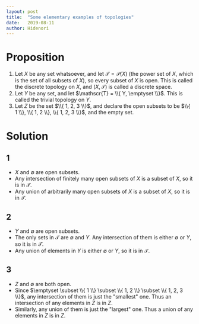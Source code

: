 ```yaml
---
layout: post
title:  "Some elementary examples of topologies"
date:   2019-08-11
author: Hidenori
---
```


# Proposition
1. Let $X$ be any set whatsoever, and let $\mathscr{T} = \mathscr{P}(X)$ (the power set of $X$, which is the set of all subsets of $X$), so every subset of $X$ is open.
   This is called the discrete topology on $X$, and $(X, \mathscr{T})$ is called a discrete space.
1. Let $Y$ be any set, and let $\mathscr{T} = \\{ Y, \emptyset \\}$.
   This is called the trivial topology on $Y$.
1. Let $Z$ be the set $\\{ 1, 2, 3 \\}$, and declare the open subsets to be $\\{ 1 \\}, \\{ 1, 2 \\}, \\{ 1, 2, 3 \\}$, and the empty set.

# Solution
## 1
* $X$ and $\emptyset$ are open subsets.
* Any intersection of finitely many open subsets of $X$ is a subset of $X$, so it is in $\mathscr{T}$.
* Any union of arbitrarily many open subsets of $X$ is a subset of $X$, so it is in $\mathscr{T}$.

## 2
* $Y$ and $\emptyset$ are open subsets.
* The only sets in $\mathscr{T}$ are $\emptyset$ and $Y$.
  Any intersection of them is either $\emptyset$ or $Y$, so it is in $\mathscr{T}$.
* Any union of elements in $Y$ is either $\emptyset$ or $Y$, so it is in $\mathscr{T}$.

## 3
* $Z$ and $\emptyset$ are both open.
* Since $\emptyset \subset \\{ 1 \\} \subset \\{ 1, 2 \\} \subset \\{ 1, 2, 3 \\}$, any intersection of them is just the "smallest" one.
  Thus an intersection of any elements in $Z$ is in $Z$.
* Similarly, any union of them is just the "largest" one.
  Thus a union of any elements in $Z$ is in $Z$.
